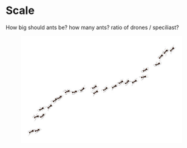 # Scale

How big should ants be? how many ants? ratio of drones / speciliast?&#x20;





<figure><img src="../.gitbook/assets/image.png" alt=""><figcaption></figcaption></figure>
